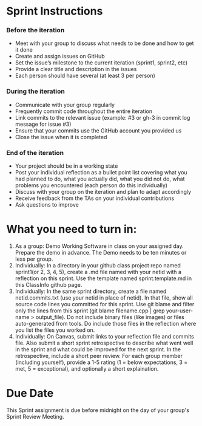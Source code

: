 # Sprint Instructions

### Before the iteration
- Meet with your group to discuss what needs to be done and how to get it done
- Create and assign issues on GitHub
- Set the issue’s milestone to the current iteration (sprint1, sprint2, etc)
- Provide a clear title and description in the issues
- Each person should have several (at least 3 per person)
### During the iteration
- Communicate with your group regularly
- Frequently commit code throughout the entire iteration
- Link commits to the relevant issue (example: #3 or gh-3 in commit log message for issue #3)
- Ensure that your commits use the GitHub account you provided us
- Close the issue when it is completed
### End of the iteration
- Your project should be in a working state
- Post your individual reflection as a bullet point list covering what you had planned to do, what you actually did, what you did not do, what problems you encountered (each person do this individually)
- Discuss with your group on the iteration and plan to adapt accordingly
- Receive feedback from the TAs on your individual contributions
- Ask questions to improve

# What you need to turn in:

1. As a group: Demo Working Software in class on your assigned day. Prepare the demo in advance. The Demo needs to be ten minutes or less per group.
2. Individually: In a directory in your github class project repo named sprint1(or 2, 3, 4, 5), create a .md
file named with your netid with a reflection on this sprint. Use the template named sprint.template.md
in this ClassInfo github page.
3. Individually: In the same sprint<n> directory, create a file named netid.commits.txt (use your netid
  in place of netid). In that file, show all source code lines you committed for this sprint. Use git
  blame and filter only the lines from this sprint (git blame filename.cpp | grep your-user-name > output_file). 
  Do not include binary files (like images) or files
  auto-generated from tools. Do include those files in the reflection where you list the files you worked on.
4. Individually: On Canvas, submit links to your reflection file and commits file. Also submit a short sprint 
retrospective to describe what went well in the sprint and what could be improved for the next sprint. In the retrospective,
include a short peer review. For each group member (including yourself), provide a 1-5 rating
(1 = below expectations, 3 = met, 5 = exceptional), and optionally a short explaination.
  
 # Due Date
 
 This Sprint assignment is due before midnight on the day of your group's Sprint Review Meeting.


